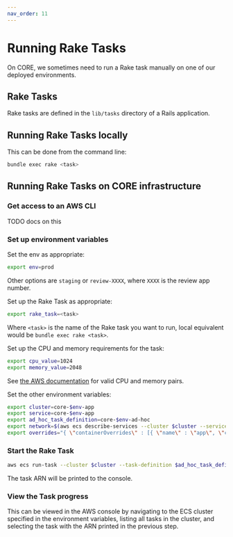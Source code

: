 ```yaml
---
nav_order: 11
---
```


# Running Rake Tasks
On CORE, we sometimes need to run a Rake task manually on one of our deployed environments.

## Rake Tasks
Rake tasks are defined in the `lib/tasks` directory of a Rails application.

## Running Rake Tasks locally
This can be done from the command line:
```bash
bundle exec rake <task>
```

## Running Rake Tasks on CORE infrastructure
### Get access to an AWS CLI
TODO docs on this

### Set up environment variables
Set the env as appropriate:
```bash
export env=prod
```
Other options are `staging` or `review-XXXX`, where `XXXX` is the review app number.

Set up the Rake Task as appropriate:
```bash
export rake_task=<task>
```
Where `<task>` is the name of the Rake task you want to run, local equivalent would be `bundle exec rake <task>`.

Set up the CPU and memory requirements for the task:
```bash
export cpu_value=1024
export memory_value=2048
```
See [the AWS documentation](https://docs.aws.amazon.com/AmazonECS/latest/developerguide/task_definition_parameters.html#task_size) for valid CPU and memory pairs.

Set the other environment variables:
```bash
export cluster=core-$env-app
export service=core-$env-app
export ad_hoc_task_definition=core-$env-ad-hoc
export network=$(aws ecs describe-services --cluster $cluster --services $service --query services[0].networkConfiguration)
export overrides="{ \"containerOverrides\" : [{ \"name\" : \"app\", \"command\" : [\"bundle\", \"exec\", \"rake\", \"$rake_task\"], \"memory\" : $memory_value, \"cpu\" : $cpu_value }] }"
```

### Start the Rake Task
```bash
aws ecs run-task --cluster $cluster --task-definition $ad_hoc_task_definition --network-configuration "$network" --overrides "$overrides" --launch-type FARGATE --query tasks[0].taskArn
```
   
The task ARN will be printed to the console.

### View the Task progress
This can be viewed in the AWS console by navigating to the ECS cluster specified in the environment variables, listing all tasks in the cluster, and selecting the task with the ARN printed in the previous step.
